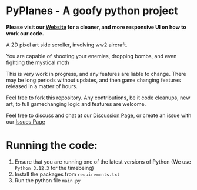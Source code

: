 # PyPlanes - A goofy python project

**Please visit our [Website](https://alphahal0.github.io/) for a cleaner, and more responsive UI on how to work our code.**

A 2D pixel art side scroller, involving ww2 aircraft.

You are capable of shooting your enemies, dropping bombs, and even fighting the mystical moth


This is very work in progress, and any features are liable to change. There may be long periods without updates, and then game changing features released in a matter of hours.

Feel free to fork this repository. Any contributions, be it code cleanups, new art, to full gamechanging logic and features are welcome.

Feel free to discuss and chat at our [Discussion Page](https://github.com/AlphaHal0/PyPlanes/discussions), or create an issue with our [Issues Page](https://github.com/AlphaHal0/PyPlanes/issues)

# Running the code:
1. Ensure that you are running one of the latest versions of Python (We use `Python 3.12.3` for the timebeing)
2. Install the packages from `requirements.txt`
3. Run the python file `main.py`
